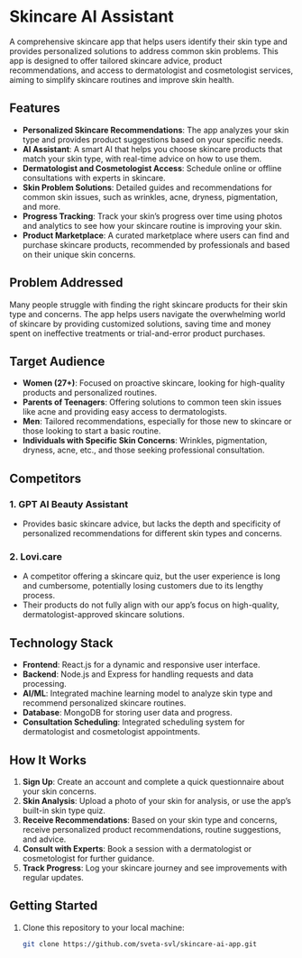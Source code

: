 # Skincare AI Assistant

A comprehensive skincare app that helps users identify their skin type and provides personalized solutions to address common skin problems. This app is designed to offer tailored skincare advice, product recommendations, and access to dermatologist and cosmetologist services, aiming to simplify skincare routines and improve skin health.

## Features

- **Personalized Skincare Recommendations**: The app analyzes your skin type and provides product suggestions based on your specific needs.
- **AI Assistant**: A smart AI that helps you choose skincare products that match your skin type, with real-time advice on how to use them.
- **Dermatologist and Cosmetologist Access**: Schedule online or offline consultations with experts in skincare.
- **Skin Problem Solutions**: Detailed guides and recommendations for common skin issues, such as wrinkles, acne, dryness, pigmentation, and more.
- **Progress Tracking**: Track your skin’s progress over time using photos and analytics to see how your skincare routine is improving your skin.
- **Product Marketplace**: A curated marketplace where users can find and purchase skincare products, recommended by professionals and based on their unique skin concerns.

## Problem Addressed

Many people struggle with finding the right skincare products for their skin type and concerns. The app helps users navigate the overwhelming world of skincare by providing customized solutions, saving time and money spent on ineffective treatments or trial-and-error product purchases.

## Target Audience

- **Women (27+)**: Focused on proactive skincare, looking for high-quality products and personalized routines.
- **Parents of Teenagers**: Offering solutions to common teen skin issues like acne and providing easy access to dermatologists.
- **Men**: Tailored recommendations, especially for those new to skincare or those looking to start a basic routine.
- **Individuals with Specific Skin Concerns**: Wrinkles, pigmentation, dryness, acne, etc., and those seeking professional consultation.

## Competitors

### 1. **GPT AI Beauty Assistant**
   - Provides basic skincare advice, but lacks the depth and specificity of personalized recommendations for different skin types and concerns.

### 2. **Lovi.care**
   - A competitor offering a skincare quiz, but the user experience is long and cumbersome, potentially losing customers due to its lengthy process.
   - Their products do not fully align with our app’s focus on high-quality, dermatologist-approved skincare solutions.

## Technology Stack

- **Frontend**: React.js for a dynamic and responsive user interface.
- **Backend**: Node.js and Express for handling requests and data processing.
- **AI/ML**: Integrated machine learning model to analyze skin type and recommend personalized skincare routines.
- **Database**: MongoDB for storing user data and progress.
- **Consultation Scheduling**: Integrated scheduling system for dermatologist and cosmetologist appointments.

## How It Works

1. **Sign Up**: Create an account and complete a quick questionnaire about your skin concerns.
2. **Skin Analysis**: Upload a photo of your skin for analysis, or use the app’s built-in skin type quiz.
3. **Receive Recommendations**: Based on your skin type and concerns, receive personalized product recommendations, routine suggestions, and advice.
4. **Consult with Experts**: Book a session with a dermatologist or cosmetologist for further guidance.
5. **Track Progress**: Log your skincare journey and see improvements with regular updates.

## Getting Started

1. Clone this repository to your local machine:
   ```bash
   git clone https://github.com/sveta-svl/skincare-ai-app.git
